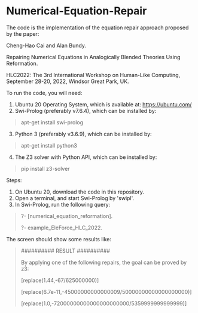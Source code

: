 # Numerical-Equation-Repair

The code is the implementation of the equation repair approach proposed by the paper:

Cheng-Hao Cai and Alan Bundy.

Repairing Numerical Equations in Analogically Blended Theories Using Reformation.

HLC2022: The 3rd International Workshop on Human-Like Computing, September 28-20, 2022, Windsor Great Park, UK.

To run the code, you will need:
1. Ubuntu 20 Operating System, which is available at: https://ubuntu.com/
2. Swi-Prolog (preferably v7.6.4), which can be installed by:
> apt-get install swi-prolog
3. Python 3 (preferably v3.6.9), which can be installed by:
>  apt-get install python3
4. The Z3 solver with Python API, which can be installed by:
> pip install z3-solver

Steps:
1. On Ubuntu 20, download the code in this repository.
2. Open a terminal, and start Swi-Prolog by 'swipl'.
3. In Swi-Prolog, run the following query:
> ?- [numerical_equation_reformation].
> 
> ?- example_EleForce_HLC_2022.

The screen should show some results like:

> ########## RESULT ##########
> 
> By applying one of the following repairs, the goal can be proved by z3:
> 
> [replace(1.44,-67/625000000)]
> 
> [replace(6.7e-11,-45000000000000009/50000000000000000000)]
> 
> [replace(1.0,-72000000000000000000000/5359999999999999)]


